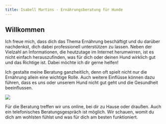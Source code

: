 ```yaml
---
title: Isabell Martins - Ernährungsberatung für Hunde
---
```

## Willkommen

Ich freue mich, dass dich das Thema Ernährung beschäftigt und du darüber nachdenkst, dich dabei professionell unterstützen zu lassen. Neben der Vielzahl an Informationen, die heutzutage im Internet herumwirren, ist es nicht einfach herauszufinden, was für dich oder deinen Hund wirklich gut und das Richtige ist. Dabei möchte ich dir gerne helfen!

Ich gestalte meine Beratung ganzheitlich, denn oft spielt nicht nur die Ernährung allein eine wichtige Rolle. Auch weitere Einflüsse können dazu führen, dass es uns oder unserem Hund nicht gut geht und die Gesundheit beeinflussen.



![](/images/screenshot-2020-08-27-at-05.13.32.png)

Für die Beratung treffen wir uns online, bei dir zu Hause oder draußen. Auch ein telefonisches Beratungsgespräch ist möglich. Wir schauen, womit du dich am wohlsten fühlst und was für dich am besten funktioniert.